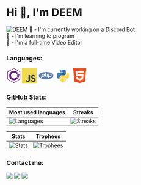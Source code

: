 <h1 align="left">Hi 👋, I'm DEEM</h1> 
<img alt="DEEM" src="https://readme-typing-svg.herokuapp.com?vCenter=true&lines=Backend+Developer;Video+Maker;Discord+Bot+Developer">
🤖 - I'm currently working on a Discord Bot
<br>🔧 - I'm learning to program
<br>🎥 - I'm a full-time Video Editor
<h3 align="left">Languages:</h3> 

<img src="https://raw.githubusercontent.com/devicons/devicon/master/icons/csharp/csharp-line.svg" width="40"><img src="https://raw.githubusercontent.com/devicons/devicon/2809b567852a4648062a2d3e7c1c531367458c0b/icons/javascript/javascript-original.svg" width="40">
<img src="https://raw.githubusercontent.com/devicons/devicon/2809b567852a4648062a2d3e7c1c531367458c0b/icons/php/php-plain.svg" width="40">
<img src="https://github.com/devicons/devicon/raw/master/icons/python/python-original.svg" width="40">  <img src="https://raw.githubusercontent.com/devicons/devicon/2809b567852a4648062a2d3e7c1c531367458c0b/icons/html5/html5-original.svg" width="40">   


<h3 align="left">GitHub Stats:</h3> 

| Most used languages | Streaks |
| --- | --- |
| ![Languages](https://github-readme-stats.vercel.app/api/top-langs/?username=DEEM-0001&theme=onedark&hide_title=true&show_icons=true&layout=compact&bg_color=00000000&border_color=00000000) | ![Streaks](http://github-readme-streak-stats.herokuapp.com?user=DEEM-0001&theme=onedark&date_format=M%20j%5B%2C%20Y%5D&background=00000000&border=00000000) |

| Stats | Trophees |
| --- | --- |
| ![Stats](https://github-readme-stats.vercel.app/api?username=DEEM-0001&theme=onedark&show_icons=true&count_private=true&hide_title=true&bg_color=00000000&border_color=00000000) | ![Trophees](https://github-profile-trophy.vercel.app/?username=DEEM-0001&theme=onedark&row=2&column=3&no-frame=true&no-bg=true) |
  
<h3 align="left">Contact me:</h3> 
<div>
  <a href="https://www.youtube.com/channel/UCVEyOe7MeVJlkLu3obG9jVw" target="_blank"><img src="https://img.shields.io/badge/YouTube-FF0000?style=for-the-badge&logo=youtube&logoColor=white" target="_blank"></a>
  <a href="https://www.instagram.com/alex.deemoff/" target="_blank"><img src="https://img.shields.io/badge/-Instagram-%23E4405F?style=for-the-badge&logo=instagram&logoColor=white" target="_blank"></a>
 <a href="https://support.deebot.fun/" target="_blank"><img src="https://img.shields.io/badge/Discord-7289DA?style=for-the-badge&logo=discord&logoColor=white" target="_blank"></a> 
